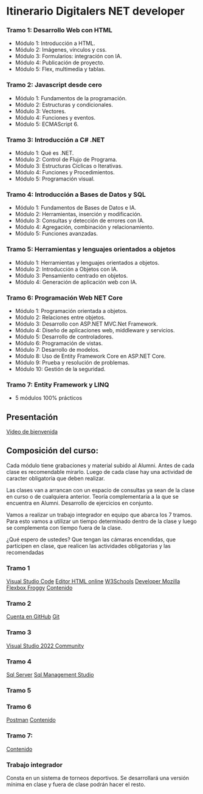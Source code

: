 # Itinerario Digitalers NET developer

### Tramo 1: Desarrollo Web con HTML
- Módulo 1: Introducción a HTML.
- Módulo 2: Imágenes, vínculos y css.
- Módulo 3: Formularios: integración con IA.
- Módulo 4: Publicación de proyecto.
- Módulo 5: Flex, multimedia y tablas.

### Tramo 2: Javascript desde cero
- Módulo 1: Fundamentos de la programación.
- Módulo 2: Estructuras y condicionales.
- Módulo 3: Vectores.
- Módulo 4: Funciones y eventos.
- Módulo 5: ECMAScript 6.

### Tramo 3: Introducción a C# .NET
- Módulo 1: Qué es .NET.
- Módulo 2: Control de Flujo de Programa.
- Módulo 3: Estructuras Cíclicas o Iterativas.
- Módulo 4: Funciones y Procedimientos.
- Módulo 5: Programación visual.

### Tramo 4: Introducción a Bases de Datos y SQL
- Módulo 1: Fundamentos de Bases de Datos e IA.
- Módulo 2: Herramientas, inserción y modificación.
- Módulo 3: Consultas y detección de errores con IA.
- Módulo 4: Agregación, combinación y relacionamiento.
- Módulo 5: Funciones avanzadas.

### Tramo 5: Herramientas y lenguajes orientados a objetos
- Módulo 1: Herramientas y lenguajes orientados a objetos.
- Módulo 2: Introducción a Objetos con IA.
- Módulo 3: Pensamiento centrado en objetos.
- Módulo 4: Generación de aplicación web con IA.

### Tramo 6: Programación Web NET Core
- Módulo 1: Programación orientada a objetos.
- Módulo 2: Relaciones entre objetos.
- Módulo 3: Desarrollo con ASP.NET MVC.Net Framework.
- Módulo 4: Diseño de aplicaciones web, middleware y servicios.
- Módulo 5: Desarrollo de controladores.
- Módulo 6: Programación de vistas.
- Módulo 7: Desarrollo de modelos.
- Módulo 8: Uso de Entity Framework Core en ASP.NET Core.
- Módulo 9: Prueba y resolución de problemas.
- Módulo 10: Gestión de la seguridad.

### Tramo 7: Entity Framework y LINQ
- 5 módulos 100% prácticos


## Presentación
[Video de bienvenida](https://drive.google.com/file/d/19j0zhQAByY5DULwatqKURDZ1LuM6txLX/view?usp=sharing)

## Composición del curso:
Cada módulo tiene grabaciones y material subido al Alumni. Antes de cada clase es recomendable mirarlo. Luego de cada clase hay una actividad de caracter obligatoria que deben realizar.

Las clases van a arrancan con un espacio de consultas ya sean de la clase en curso o de cualquiera anterior. Teoría complementaria a la que se encuentra en Alumni. Desarrollo de ejercicios en conjunto.

Vamos a realizar un trabajo integrador en equipo que abarca los 7 tramos. Para esto vamos a utilizar un tiempo determinado dentro de la clase y luego se complementa con tiempo fuera de la clase.

¿Qué espero de ustedes?
Que tengan las cámaras encendidas, que participen en clase, que realicen las actividades obligatorias y las recomendadas

### Tramo 1
[Visual Studio Code](https://code.visualstudio.com/)
[Editor HTML online](https://www.w3schools.com/html/tryit.asp?filename=tryhtml_default)
[W3Schools](https://www.w3schools.com/html/default.asp)
[Developer Mozilla](https://developer.mozilla.org/en-US/docs/Web/HTML)
[Flexbox Froggy](https://flexboxfroggy.com/#es)
[Contenido](https://github.com/emigallo-edu/HTML-CSS-JS)

### Tramo 2
[Cuenta en GitHub](https://github.com/)
[Git](https://git-scm.com/downloads/win)

### Tramo 3
[Visual Studio 2022 Community](https://visualstudio.microsoft.com/vs/)

### Tramo 4
[Sql Server](https://go.microsoft.com/fwlink/p/?linkid=2215158&clcid=0x40A&culture=es-es&country=es)
[Sql Management Studio](https://aka.ms/ssms/21/release/vs_SSMS.exe)

### Tramo 5

### Tramo 6
[Postman](https://www.postman.com/downloads/)
[Contenido](https://github.com/emigallo-edu/net-web-api)

### Tramo 7:
[Contenido](https://github.com/emigallo-edu/net-web-api)

### Trabajo integrador
Consta en un sistema de torneos deportivos. Se desarrollará una versión mínima en clase y fuera de clase podrán hacer el resto.